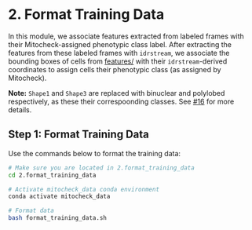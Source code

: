 # 2. Format Training Data

In this module, we associate features extracted from labeled frames with their Mitocheck-assigned phenotypic class label.
After extracting the features from these labeled frames with `idrstream`, we associate the bounding boxes of cells from [features/](../mitocheck_metadata/features) with their `idrstream`-derived coordinates to assign cells their phenotypic class (as assigned by Mitocheck).

**Note:** `Shape1` and `Shape3` are replaced with binuclear and polylobed respectively, as these their correspoonding classes.
See [#16](https://github.com/WayScience/mitocheck_data/issues/16) for more details.

## Step 1: Format Training Data

Use the commands below to format the training data:

```sh
# Make sure you are located in 2.format_training_data
cd 2.format_training_data

# Activate mitocheck_data conda environment
conda activate mitocheck_data

# Format data
bash format_training_data.sh
```
